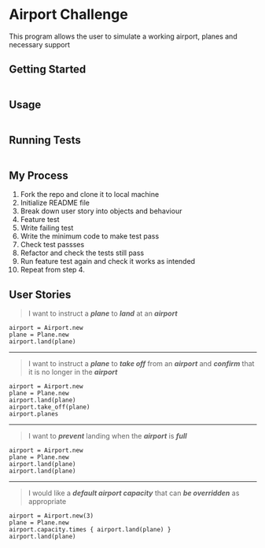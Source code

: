 # Airport Challenge

This program allows the user to simulate a working airport, planes and necessary support

## Getting Started

```

```

## Usage

```

```

## Running Tests

```

```

## My Process

1. Fork the repo and clone it to local machine
2. Initialize README file
3. Break down user story into objects and behaviour
4. Feature test
5. Write failing test
6. Write the minimum code to make test pass
7. Check test passses
8. Refactor and check the tests still pass
9. Run feature test again and check it works as intended
10. Repeat from step 4.

## User Stories

> I want to instruct a **_plane_** to **_land_** at an **_airport_**

```
airport = Airport.new
plane = Plane.new
airport.land(plane)
```

---

> I want to instruct a **_plane_** to **_take off_** from an **_airport_** and **_confirm_** that it is no longer in the **_airport_**

```
airport = Airport.new
plane = Plane.new
airport.land(plane)
airport.take_off(plane)
airport.planes
```

---

> I want to **_prevent_** landing when the **_airport_** is **_full_**

```
airport = Airport.new
plane = Plane.new
airport.land(plane)
airport.land(plane)
```

---

> I would like a **_default airport capacity_** that can **_be overridden_** as appropriate

```
airport = Airport.new(3)
plane = Plane.new
airport.capacity.times { airport.land(plane) }
airport.land(plane)
```
